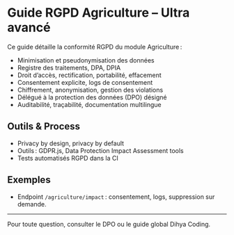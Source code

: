 # Guide RGPD Agriculture – Ultra avancé

Ce guide détaille la conformité RGPD du module Agriculture :
- Minimisation et pseudonymisation des données
- Registre des traitements, DPA, DPIA
- Droit d’accès, rectification, portabilité, effacement
- Consentement explicite, logs de consentement
- Chiffrement, anonymisation, gestion des violations
- Délégué à la protection des données (DPO) désigné
- Auditabilité, traçabilité, documentation multilingue

## Outils & Process
- Privacy by design, privacy by default
- Outils : GDPR.js, Data Protection Impact Assessment tools
- Tests automatisés RGPD dans la CI

## Exemples
- Endpoint `/agriculture/impact` : consentement, logs, suppression sur demande.

---
Pour toute question, consulter le DPO ou le guide global Dihya Coding.
